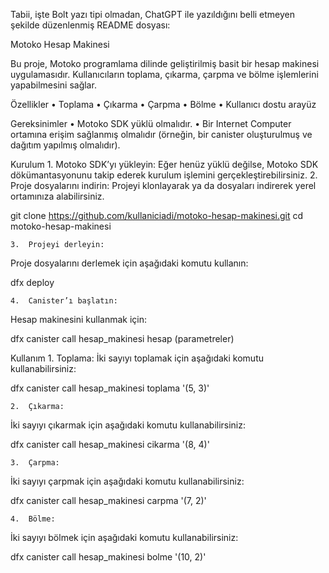 Tabii, işte Bolt yazı tipi olmadan, ChatGPT ile yazıldığını belli etmeyen şekilde düzenlenmiş README dosyası:

Motoko Hesap Makinesi

Bu proje, Motoko programlama dilinde geliştirilmiş basit bir hesap makinesi uygulamasıdır. Kullanıcıların toplama, çıkarma, çarpma ve bölme işlemlerini yapabilmesini sağlar.

Özellikler
	•	Toplama
	•	Çıkarma
	•	Çarpma
	•	Bölme
	•	Kullanıcı dostu arayüz

Gereksinimler
	•	Motoko SDK yüklü olmalıdır.
	•	Bir Internet Computer ortamına erişim sağlanmış olmalıdır (örneğin, bir canister oluşturulmuş ve dağıtım yapılmış olmalıdır).

Kurulum
	1.	Motoko SDK’yı yükleyin:
Eğer henüz yüklü değilse, Motoko SDK dökümantasyonunu takip ederek kurulum işlemini gerçekleştirebilirsiniz.
	2.	Proje dosyalarını indirin:
Projeyi klonlayarak ya da dosyaları indirerek yerel ortamınıza alabilirsiniz.

git clone https://github.com/kullaniciadi/motoko-hesap-makinesi.git
cd motoko-hesap-makinesi


	3.	Projeyi derleyin:
Proje dosyalarını derlemek için aşağıdaki komutu kullanın:

dfx deploy


	4.	Canister’ı başlatın:
Hesap makinesini kullanmak için:

dfx canister call hesap_makinesi hesap (parametreler)



Kullanım
	1.	Toplama:
İki sayıyı toplamak için aşağıdaki komutu kullanabilirsiniz:

dfx canister call hesap_makinesi toplama '(5, 3)'


	2.	Çıkarma:
İki sayıyı çıkarmak için aşağıdaki komutu kullanabilirsiniz:

dfx canister call hesap_makinesi cikarma '(8, 4)'


	3.	Çarpma:
İki sayıyı çarpmak için aşağıdaki komutu kullanabilirsiniz:

dfx canister call hesap_makinesi carpma '(7, 2)'


	4.	Bölme:
İki sayıyı bölmek için aşağıdaki komutu kullanabilirsiniz:

dfx canister call hesap_makinesi bolme '(10, 2)'
